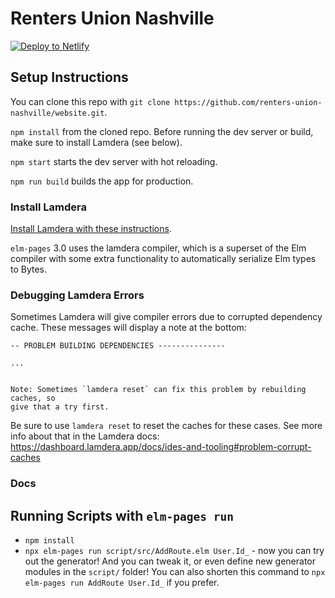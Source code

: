 # Renters Union Nashville

[![Deploy to Netlify](https://www.netlify.com/img/deploy/button.svg)](https://app.netlify.com/start/deploy?repository=https://github.com/rentersunionnashville/website)

## Setup Instructions

You can clone this repo with
`git clone https://github.com/renters-union-nashville/website.git`.

`npm install` from the cloned repo. Before running the dev server or build, make
sure to install Lamdera (see below).

`npm start` starts the dev server with hot reloading.

`npm run build` builds the app for production.

### Install Lamdera

[Install Lamdera with these instructions](https://dashboard.lamdera.app/docs/download).

`elm-pages` 3.0 uses the lamdera compiler, which is a superset of the Elm
compiler with some extra functionality to automatically serialize Elm types to
Bytes.

### Debugging Lamdera Errors

Sometimes Lamdera will give compiler errors due to corrupted dependency cache.
These messages will display a note at the bottom:

```
-- PROBLEM BUILDING DEPENDENCIES ---------------

...


Note: Sometimes `lamdera reset` can fix this problem by rebuilding caches, so
give that a try first.
```

Be sure to use `lamdera reset` to reset the caches for these cases. See more
info about that in the Lamdera docs:
https://dashboard.lamdera.app/docs/ides-and-tooling#problem-corrupt-caches

### Docs

## Running Scripts with `elm-pages run`

- `npm install`
- `npx elm-pages run script/src/AddRoute.elm User.Id_` - now you can try out the
  generator! And you can tweak it, or even define new generator modules in the
  `script/` folder! You can also shorten this command to
  `npx elm-pages run AddRoute User.Id_` if you prefer.
